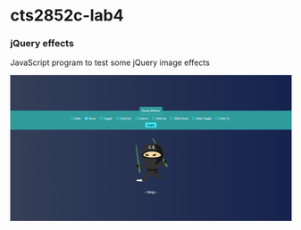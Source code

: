 # cts2852c-lab4
### jQuery effects
JavaScript program to test some jQuery image effects

![effects](/pic.jpg)
